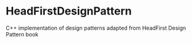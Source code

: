 # HeadFirstDesignPattern
C++ implementation of design patterns adapted from HeadFirst Design Pattern book
